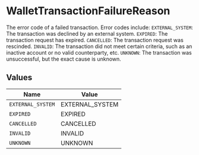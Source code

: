 # WalletTransactionFailureReason

The error code of a failed transaction. Error codes include:
`EXTERNAL_SYSTEM`: The transaction was declined by an external system.
`EXPIRED`: The transaction request has expired.
`CANCELLED`: The transaction request was rescinded.
`INVALID`: The transaction did not meet certain criteria, such as an inactive account or no valid counterparty, etc.
`UNKNOWN`: The transaction was unsuccessful, but the exact cause is unknown.


## Values

| Name              | Value             |
| ----------------- | ----------------- |
| `EXTERNAL_SYSTEM` | EXTERNAL_SYSTEM   |
| `EXPIRED`         | EXPIRED           |
| `CANCELLED`       | CANCELLED         |
| `INVALID`         | INVALID           |
| `UNKNOWN`         | UNKNOWN           |